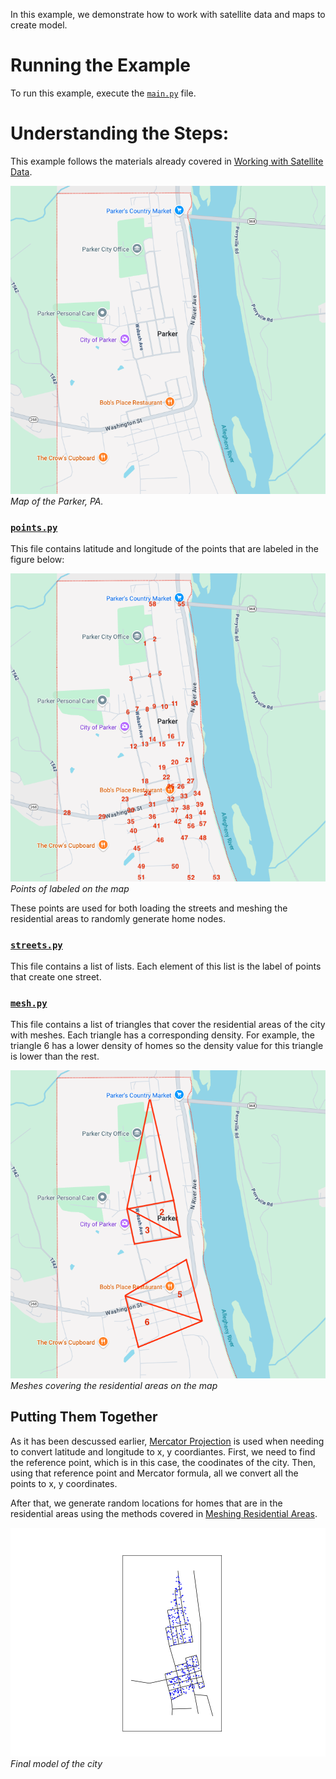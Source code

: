 In this example, we demonstrate how to work with satellite data and maps to create model.

# Running the Example

To run this example, execute the [`main.py`](https://github.com/cmudrc/pied-piper/blob/main/examples/satellite-map/main.py) file.

# Understanding the Steps:

This example follows the materials already covered in [Working with Satellite Data](https://pied-piper.readthedocs.io/latest/satellite.html).

![Map](https://github.com/cmudrc/pied-piper/blob/main/examples/satellite-map/parker,pa-map.png?raw=true)  
*Map of the Parker, PA.*

### [`points.py`](https://github.com/cmudrc/pied-piper/blob/main/examples/satellite-map/points.py)

This file contains latitude and longitude of the points that are labeled in the figure below:

![Labeled Points on the Map](https://github.com/cmudrc/pied-piper/blob/main/examples/satellite-map/parker,pa-points.png?raw=true)  
*Points of labeled on the map*

These points are used for both loading the streets and meshing the residential areas to randomly generate home nodes.

### [`streets.py`](https://github.com/cmudrc/pied-piper/blob/main/examples/satellite-map/streets.py)

This file contains a list of lists. Each element of this list is the label of points that create one street.

### [`mesh.py`](https://github.com/cmudrc/pied-piper/blob/main/examples/satellite-map/mesh.py)

This file contains a list of triangles that cover the residential areas of the city with meshes. Each triangle has a corresponding density. For example, the triangle 6 has a lower density of homes so the density value for this triangle is lower than the rest.

![Meshed Residential Areas](https://github.com/cmudrc/pied-piper/blob/main/examples/satellite-map/parker,pa-mesh.png?raw=true)  
*Meshes covering the residential areas on the map*

## Putting Them Together

As it has been descussed earlier, [Mercator Projection](https://pied-piper.readthedocs.io/latest/satellite.html#mercator-projection) is used when needing to convert latitude and longitude to x, y coordiantes. First, we need to find the reference point, which is in this case, the coodinates of the city. Then, using that reference point and Mercator formula, all we convert all the points to x, y coordinates.

After that, we generate random locations for homes that are in the residential areas using the methods covered in [Meshing Residential Areas](https://pied-piper.readthedocs.io/latest/satellite.html#meshing-residential-areas).

![Model of the City](https://github.com/cmudrc/pied-piper/blob/main/examples/satellite-map/parker,pa-model.png?raw=true)  
*Final model of the city*